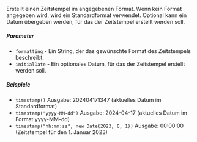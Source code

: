 Erstellt einen Zeitstempel im angegebenen Format. Wenn kein Format angegeben wird, wird ein Standardformat verwendet. Optional kann ein Datum übergeben werden, für das der Zeitstempel erstellt werden soll.

##### Parameter
* `formatting` - Ein String, der das gewünschte Format des Zeitstempels beschreibt.
* `initialDate` - Ein optionales Datum, für das der Zeitstempel erstellt werden soll.

##### Beispiele
* `timestamp()` Ausgabe: 202404171347 (aktuelles Datum im Standardformat)
* `timestamp("yyyy-MM-dd")` Ausgabe: 2024-04-17 (aktuelles Datum im Format yyyy-MM-dd)
* `timestamp("hh:mm:ss", new Date(2023, 0, 1))` Ausgabe: 00:00:00 (Zeitstempel für den 1. Januar 2023)
